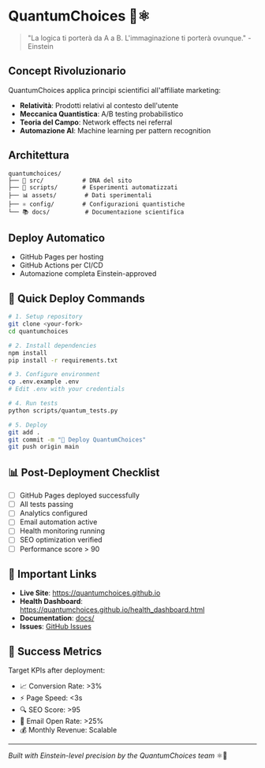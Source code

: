 # QuantumChoices 🧬⚛️

> "La logica ti porterà da A a B. L'immaginazione ti porterà ovunque." - Einstein

## Concept Rivoluzionario

QuantumChoices applica principi scientifici all'affiliate marketing:

- **Relatività**: Prodotti relativi al contesto dell'utente
- **Meccanica Quantistica**: A/B testing probabilistico  
- **Teoria del Campo**: Network effects nei referral
- **Automazione AI**: Machine learning per pattern recognition

## Architettura

```
quantumchoices/
├── 🧬 src/           # DNA del sito
├── 🔬 scripts/       # Esperimenti automatizzati
├── 📊 assets/        # Dati sperimentali
├── ⚛️ config/        # Configurazioni quantistiche
└── 📚 docs/          # Documentazione scientifica
```

## Deploy Automatico
- GitHub Pages per hosting
- GitHub Actions per CI/CD  
- Automazione completa Einstein-approved

## 🚀 Quick Deploy Commands

```bash
# 1. Setup repository
git clone <your-fork>
cd quantumchoices

# 2. Install dependencies
npm install
pip install -r requirements.txt

# 3. Configure environment
cp .env.example .env
# Edit .env with your credentials

# 4. Run tests
python scripts/quantum_tests.py

# 5. Deploy
git add .
git commit -m "🚀 Deploy QuantumChoices"
git push origin main
```

## 📊 Post-Deployment Checklist

- [ ] GitHub Pages deployed successfully
- [ ] All tests passing
- [ ] Analytics configured
- [ ] Email automation active
- [ ] Health monitoring running
- [ ] SEO optimization verified
- [ ] Performance score > 90

## 🔗 Important Links

- **Live Site**: https://quantumchoices.github.io
- **Health Dashboard**: https://quantumchoices.github.io/health_dashboard.html
- **Documentation**: [docs/](docs/)
- **Issues**: [GitHub Issues](../../issues)

## 🎯 Success Metrics

Target KPIs after deployment:
- 📈 Conversion Rate: >3%
- ⚡ Page Speed: <3s
- 🔍 SEO Score: >95
- 📧 Email Open Rate: >25%
- 💰 Monthly Revenue: Scalable

---

*Built with Einstein-level precision by the QuantumChoices team* ⚛️🧬
